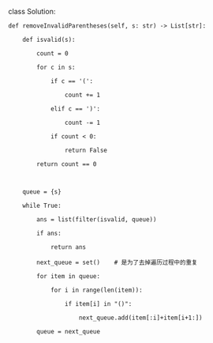 class Solution:

    def removeInvalidParentheses(self, s: str) -> List[str]:

        def isvalid(s):

            count = 0

            for c in s:

                if c == '(':

                    count += 1

                elif c == ')':

                    count -= 1

                if count < 0:

                    return False

            return count == 0

        

        queue = {s}

        while True:

            ans = list(filter(isvalid, queue))

            if ans:

                return ans

            next_queue = set()    # 是为了去掉遍历过程中的重复

            for item in queue:

                for i in range(len(item)):

                    if item[i] in "()":

                        next_queue.add(item[:i]+item[i+1:])

            queue = next_queue

